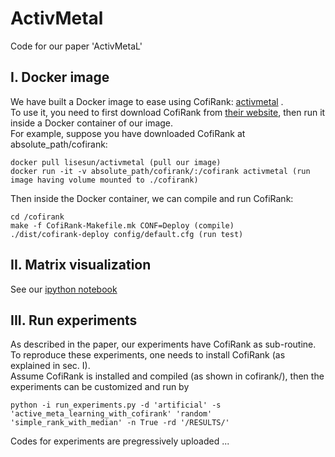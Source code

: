# ActivMetal
Code for our paper 'ActivMetaL'

## I. Docker image
We have built a Docker image to ease using CofiRank: [activmetal](https://hub.docker.com/r/lisesun/activmetal/) .          
To use it, you need to first download CofiRank from [their website](https://github.com/markusweimer/cofirank), then run it inside a Docker container of our image.        
For example, suppose you have downloaded CofiRank at absolute_path/cofirank:     
```
docker pull lisesun/activmetal (pull our image)
docker run -it -v absolute_path/cofirank/:/cofirank activmetal (run image having volume mounted to ./cofirank)
```
Then inside the Docker container, we can compile and run CofiRank:    
```
cd /cofirank 
make -f CofiRank-Makefile.mk CONF=Deploy (compile)
./dist/cofirank-deploy config/default.cfg (run test)
```

## II. Matrix visualization 
See our [ipython notebook](https://github.com/LishengSun/ActiveMetaLearn/blob/master/DEMONSTRATION/performance-matrix-visualization.ipynb)

## III. Run experiments
As described in the paper, our experiments have CofiRank as sub-routine. To reproduce these experiments, one needs to install CofiRank (as explained in sec. I).          
Assume CofiRank is installed and compiled (as shown in cofirank/), then the experiments can be customized and run by
```
python -i run_experiments.py -d 'artificial' -s 'active_meta_learning_with_cofirank' 'random' 'simple_rank_with_median' -n True -rd '/RESULTS/'
```
Codes for experiments are pregressively uploaded ...
